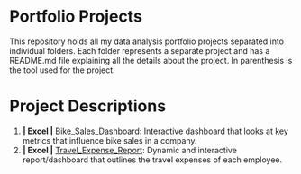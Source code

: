 # Portfolio Projects
This repository holds all my data analysis portfolio projects separated into individual folders. Each folder represents a separate project and has a README.md file explaining all the details about the project. In parenthesis is the tool used for the project.

# Project Descriptions
1. **| Excel |** [Bike_Sales_Dashboard](https://github.com/sbadrieva/PortfolioProjects/tree/main/Bike_Sales_Project): Interactive dashboard that looks at key metrics that influence bike sales in a company.
2. **| Excel |** [Travel_Expense_Report](https://github.com/sbadrieva/PortfolioProjects/tree/main/Travel_Expense_Project): Dynamic and interactive report/dashboard that outlines the travel expenses of each employee.
